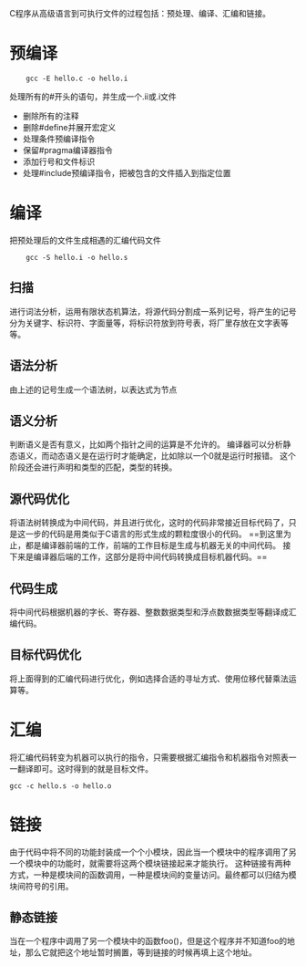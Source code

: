 C程序从高级语言到可执行文件的过程包括：预处理、编译、汇编和链接。
# 预编译
``` Shell session
	gcc -E hello.c -o hello.i
```

处理所有的#开头的语句，并生成一个.ii或.i文件
- 删除所有的注释
- 删除#define并展开宏定义
- 处理条件预编译指令
- 保留#pragma编译器指令
- 添加行号和文件标识
- 处理#include预编译指令，把被包含的文件插入到指定位置
# 编译
把预处理后的文件生成相遇的汇编代码文件
``` Shell session
	gcc -S hello.i -o hello.s
```
## 扫描
进行词法分析，运用有限状态机算法，将源代码分割成一系列记号，将产生的记号分为关键字、标识符、字面量等，将标识符放到符号表，将厂里存放在文字表等等。
## 语法分析
由上述的记号生成一个语法树，以表达式为节点
## 语义分析
判断语义是否有意义，比如两个指针之间的运算是不允许的。
编译器可以分析静态语义，而动态语义是在运行时才能确定，比如除以一个0就是运行时报错。
这个阶段还会进行声明和类型的匹配，类型的转换。
## 源代码优化
将语法树转换成为中间代码，并且进行优化，这时的代码非常接近目标代码了，只是这一步的代码是用类似于C语言的形式生成的颗粒度很小的代码。
==到这里为止，都是编译器前端的工作，前端的工作目标是生成与机器无关的中间代码。
接下来是编译器后端的工作，这部分是将中间代码转换成目标机器代码。==
## 代码生成
将中间代码根据机器的字长、寄存器、整数数据类型和浮点数数据类型等翻译成汇编代码。
## 目标代码优化
将上面得到的汇编代码进行优化，例如选择合适的寻址方式、使用位移代替乘法运算等。
# 汇编
将汇编代码转变为机器可以执行的指令，只需要根据汇编指令和机器指令对照表一一翻译即可。这时得到的就是目标文件。
``` shell
gcc -c hello.s -o hello.o
```
# 链接
由于代码中将不同的功能封装成一个个小模块，因此当一个模块中的程序调用了另一个模块中的功能时，就需要将这两个模块链接起来才能执行。
这种链接有两种方式，一种是模块间的函数调用，一种是模块间的变量访问。最终都可以归结为模块间符号的引用。
## 静态链接
当在一个程序中调用了另一个模块中的函数foo()，但是这个程序并不知道foo的地址，那么它就把这个地址暂时搁置，等到链接的时候再填上这个地址。

















